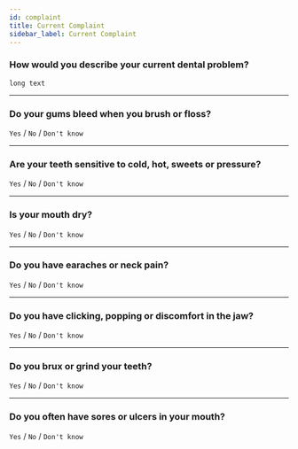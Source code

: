 ```yaml
---
id: complaint
title: Current Complaint
sidebar_label: Current Complaint
---
```




### How would you describe your current dental problem?

`long text`

---

### Do your gums bleed when you brush or floss?

`Yes` / `No` / `Don't know`

---

### Are your teeth sensitive to cold, hot, sweets or pressure?

`Yes` / `No` / `Don't know`

---

### Is your mouth dry?

`Yes` / `No` / `Don't know`

---

### Do you have earaches or neck pain?

`Yes` / `No` / `Don't know`

---

### Do you have clicking, popping or discomfort in the jaw?

`Yes` / `No` / `Don't know`

---

### Do you brux or grind your teeth?

`Yes` / `No` / `Don't know`

---

### Do you often have sores or ulcers in your mouth?

`Yes` / `No` / `Don't know`
